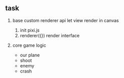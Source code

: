 ## task

1. base custom renderer api let view render in canvas

   1. init pixi.js
   2. renderer({}) render interface

2. core game logic
   - our plane
   - shoot
   - enemy
   - crash
